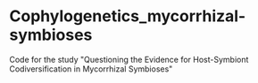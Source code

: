 # Cophylogenetics_mycorrhizal-symbioses
Code for the study "Questioning the Evidence for Host-Symbiont Codiversification in Mycorrhizal Symbioses"

